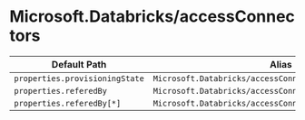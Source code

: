 # Microsoft.Databricks/accessConnectors

| Default Path | Alias |
|---|---|
| `properties.provisioningState` | `Microsoft.Databricks/accessConnectors/provisioningState` |
| `properties.referedBy` | `Microsoft.Databricks/accessConnectors/referedBy` |
| `properties.referedBy[*]` | `Microsoft.Databricks/accessConnectors/referedBy[*]` |

